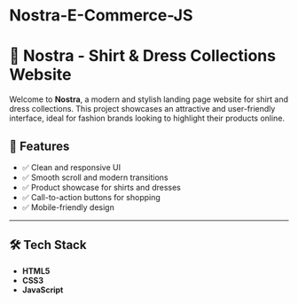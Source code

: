 # Nostra-E-Commerce-JS
# 👕 Nostra - Shirt & Dress Collections Website

Welcome to **Nostra**, a modern and stylish landing page website for shirt and dress collections. This project showcases an attractive and user-friendly interface, ideal for fashion brands looking to highlight their products online.

## 📌 Features

- ✅ Clean and responsive UI
- ✅ Smooth scroll and modern transitions
- ✅ Product showcase for shirts and dresses
- ✅ Call-to-action buttons for shopping
- ✅ Mobile-friendly design

---

## 🛠️ Tech Stack

- **HTML5**
- **CSS3**
- **JavaScript**
